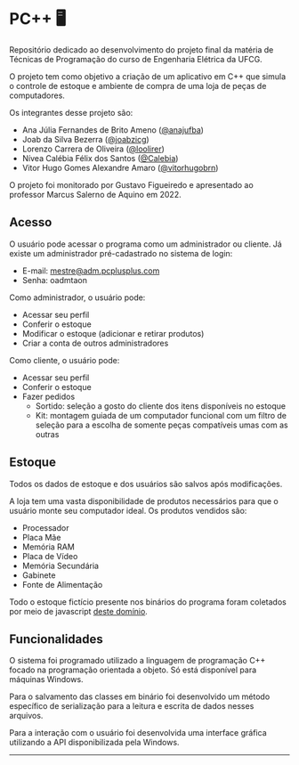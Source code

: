 # PC++ 🖥️

Repositório dedicado ao desenvolvimento do projeto final da matéria de Técnicas de Programação do curso de Engenharia Elétrica da UFCG.

O projeto tem como objetivo a criação de um aplicativo em C++ que simula o controle de estoque e ambiente de compra de uma loja de peças de computadores.

Os integrantes desse projeto são:
- Ana Júlia Fernandes de Brito Ameno ([@anajufba](https://github.com/anajufba))
- Joab da Silva Bezerra ([@joabzicg](https://github.com/joabzicg))
- Lorenzo Carrera de Oliveira ([@loolirer](https://github.com/loolirer))
- Nívea Calébia Félix dos Santos ([@Calebia](https://github.com/Calebia))
- Vitor Hugo Gomes Alexandre Amaro ([@vitorhugobrn](https://github.com/vitorhugobrn))

O projeto foi monitorado por Gustavo Figueiredo e apresentado ao professor Marcus Salerno de Aquino em 2022.

## Acesso

O usuário pode acessar o programa como um administrador ou cliente. Já existe um administrador pré-cadastrado no sistema de login:
- E-mail: mestre@adm.pcplusplus.com
- Senha: oadmtaon

Como administrador, o usuário pode:
- Acessar seu perfil
- Conferir o estoque
- Modificar o estoque (adicionar e retirar produtos)
- Criar a conta de outros administradores

Como cliente, o usuário pode:
- Acessar seu perfil
- Conferir o estoque
- Fazer pedidos
  - Sortido: seleção a gosto do cliente dos itens disponíveis no estoque
  - Kit: montagem guiada de um computador funcional com um filtro de seleção para a escolha de somente peças compatíveis umas com as outras

## Estoque

Todos os dados de estoque e dos usuários são salvos após modificações.

A loja tem uma vasta disponibilidade de produtos necessários para que o usuário monte seu computador ideal. Os produtos vendidos são:
- Processador
- Placa Mãe
- Memória RAM
- Placa de Vídeo
- Memória Secundária
- Gabinete
- Fonte de Alimentação

Todo o estoque fictício presente nos binários do programa foram coletados por meio de javascript [deste domínio](https://pcpartpicker.com).

## Funcionalidades

O sistema foi programado utilizado a linguagem de programação C++ focado na programação orientada a objeto. Só está disponível para máquinas Windows.

Para o salvamento das classes em binário foi desenvolvido um método específico de serialização para a leitura e escrita de dados nesses arquivos.

Para a interação com o usuário foi desenvolvida uma interface gráfica utilizando a API disponibilizada pela Windows.

---

